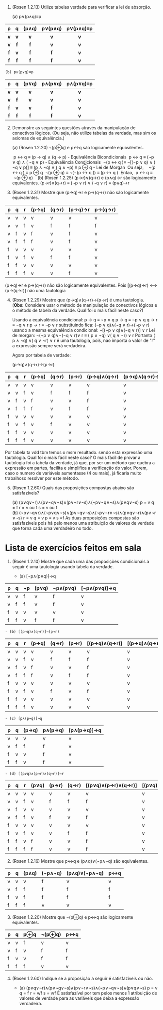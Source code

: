 1. (Rosen 1.2.13) Utilize tabelas verdade para verificar a lei de absorção.
    
    (a) p∨(p∧q)≡p
    

|   p   |   q   | (p∧q) | p∨(p∧q) | p∨(p∧q)≡p |
| :---: | :---: | :---: | :-----: | :-------: |
| **v** | **v** | **v** |  **v**  |   **v**   |
| **v** | **f** | **f** |  **v**  |   **v**   |
| **f** | **v** | **f** |  **f**  |   **v**   |
| **f** | **f** | **f** |  **f**  |   **v**   |

	(b) p∧(p∨q)≡p
	 

|  p  |  q  | (p∨q) | p∧(p∨q) | p∧(p∨q)≡p<br> |
| :-: | :-: | :---: | :-----: | :-----------: |
|  **v**  |  **v**  |   **v**   |    **v**    |       **v**       |
|  **v**  |  **f**  |   **v**   |    **v**    |       **v**       |
|  **f**  |  **v**  |   **v**   |    **f**    |       **v**       |
|  **f**  |  **f**  |   **f**   |    **f**    |       **v**       |

    
2. Demonstre as seguintes questões através da manipulação de conectivos lógicos. (Ou seja, não utilize tabelas da verdade, mas sim os axiomas de equivalência.)
    
    (a) (Rosen 1.2.20) ¬(p⊕q) e p↔q são logicamente equivalentes.
	
	 p ↔ q ≡ (p → q) ∧ (q → p) - Equivalência Bicondicionais
	 p ↔ q ≡ (¬p ∨ q) ∧ ( ¬q ∨ p) - Equivalência Condicionais
	 ¬(p ↔ q )≡ ¬[(¬p ∨ q) ∧ ( ¬q ∨ p)] ≡ (p ∧ ¬q) ∨ ( q ∧ ¬p) ≡ p ⊕ q - Lei de Morgan
	 Ou seja,  
	 ¬(p ↔ q ) ≡ p ⊕ q
	 ¬(p ⊕ q) ≡ ¬(¬(p ↔ q )) ≡ (p ↔ q )
	 Entao,
	 p ↔ q ≡  ¬(p ⊕ q)
	  
    (b) (Rosen 1.2.25) (p→r)∨(q→r) e (p∧q)→r são logicamente equivalentes.
		(p→r)∨(q→r) ≡ (¬p ∨ r) ∨ (¬q ∨ r) ≡ (p∧q)→r
3. (Rosen 1.2.31) Mostre que (p→q)→r e p→(q→r) não são logicamente equivalentes.

| p   | q   | r   | (p→q) | (q→r) | (p→q)→r | p→(q→r) |
| --- | --- | --- | ----- | ----- | ------- | ------- |
| v   | v   | v   | v     | v     | v       | v       |
| v   | v   | f   | v     | f     | f       | f       |
| v   | f   | v   | f     | v     | f       | v       |
| v   | f   | f   | f     | v     | f       | v       |
| f   | v   | v   | v     | v     | v       | v       |
| f   | v   | f   | v     | f     | f       | v       |
| f   | f   | v   | v     | v     | v       | v       |
| f   | f   | f   | v     | v     | f       | v       |
(p→q)→r e p→(q→r) não são logicamente equivalentes. Pois [(p→q)→r) ⟺ (p→(q→r)] não uma tautologia

4. (Rosen 1.2.29) Mostre que (p→q)∧(q→r)→(p→r) é uma tautologia. (**Obs:** Considere usar o método de manipulação de conectivos lógicos e o método de tabela da verdade. Qual foi o mais fácil neste caso?)

	Usando a equivalência condicional: p → q ≡ ¬p ∨ q
	p → q ≡ ¬p ∨ q
	q → r ≡ ¬q ∨ r
	p → r ≡ ¬p ∨ r
	substituindo fica:
	(¬p ∨ q)∧(¬q ∨ r)→(¬p ∨ r)
	usando a mesma equivalência condicional:
	¬[(¬p ∨ q)∧(¬q ∨ r)] ∨ r
	Lei de morgan:
	¬(¬p ∨ q)∨¬(¬q ∨ r)∨ r ≡ ( p ∧ ¬q) ∨( q ∨ ¬r) ∨ r
	Portanto ( p ∧ ¬q) ∨( q ∨ ¬r) ∨ r é uma tautologia, pois, nao importa o valor de "r" a expressão sempre será verdadeira.

	Agora por tabela de verdade:
	
    (p→q)∧(q→r)→(p→r)

| p   | q   | r   | (p→q) | (q→r) | (p→r) | (p→q)∧(q→r) | (p→q)∧(q→r)→(p→r) |
| --- | --- | --- | ----- | ----- | ----- | ----------- | ----------------- |
| v   | v   | v   | v     | v     | v     | v           | v                 |
| v   | v   | f   | v     | f     | f     | f           | v                 |
| v   | f   | v   | f     | v     | v     | f           | v                 |
| v   | f   | f   | f     | v     | f     | f           | v                 |
| f   | v   | v   | v     | v     | v     | v           | v                 |
| f   | v   | f   | v     | f     | v     | v           | v                 |
| f   | f   | v   | v     | v     | v     | v           | v                 |
| f   | f   | f   | v     | v     | v     | v           | v                 |
Por tabela ta vdd tbm temos o msm resultado. sendo esta expressão uma tautologia.
Qual foi o mais fácil neste caso?
	O mais fácil de provar a tautologia foi a tabela da verdade, já que, por ser um método que quebra a expressão em partes, facilita e simplifica a verificação do valor. Porem, caso o numero de variáveis aumentasse (4 ou mais), já ficaria muito trabalhoso resolver por este método.

5. (Rosen 1.2.60) Quais das proposições compostas abaixo são satisfazíveis?
    
    (a) (p∨q∨¬r)∧(p∨¬q∨¬s)∧(p∨¬r∨¬s)∧(¬p∨¬q∨¬s)∧(p∨q∨¬s)
    p = v
	q = f
	r = v ou f
	s = v ou f
    (b) (¬p∨¬q∨r)∧(¬p∨q∨¬s)∧(p∨¬q∨¬s)∧(¬p∨¬r∨¬s)∧(p∨q∨¬r)∧(p∨¬r∨¬s)
    r = v
    q = v
    p = v
    s =f 
    As duas proposições compostas são satisfazíveis pois há pelo menos uma atribuição de valores de verdade que torna cada uma verdadeiro no todo.
# Lista de exercícios feitos em sala
1. (Rosen 1.2.10) Mostre que cada uma das proposições condicionais a seguir é uma tautologia usando tabela da verdade.
    
    - (a) [¬p∧(p∨q)]→q
	    

| p   | q   | ¬p  | (p∨q) | ¬p∧(p∨q) | [¬p∧(p∨q)]→q |
| --- | --- | --- | ----- | -------- | ------------ |
| v   | v   | f   | v     | f        | v            |
| v   | f   | f   | v     | f        | v            |
| f   | v   | v   | v     | v        | v            |
| f   | f   | v   | f     | f        | v            |

    - (b) [(p→q)∧(q→r)]→(p→r)
	    

| p   | q   | r   | (p→q) | (q→r) | (p→r) | [(p→q)∧(q→r)] | [(p→q)∧(q→r)]→(p→r) |
| --- | --- | --- | ----- | ----- | ----- | ------------- | ------------------- |
| v   | v   | v   | v     | v     | v     | v             | v                   |
| v   | v   | f   | v     | f     | f     | f             | v                   |
| v   | f   | v   | f     | v     | v     | f             | v                   |
| v   | f   | f   | f     | v     | f     | f             | v                   |
| f   | v   | v   | v     | v     | v     | v             | v                   |
| f   | v   | f   | v     | f     | v     | f             | v                   |
| f   | f   | v   | v     | v     | v     | v             | v                   |
| f   | f   | f   | v     | v     | v     | v             | v                   |

    - (c) [p∧(p→q)]→q
		

| p   | q   | (p→q) | p∧(p→q) | [p∧(p→q)]→q |
| --- | --- | ----- | ------- | ----------- |
| v   | v   | v     | v       | v           |
| v   | f   | f     | f       | v           |
| f   | v   | v     | f       | v           |
| f   | f   | v     | f       | v           |

    - (d) [(p∨q)∧(p→r)∧(q→r)]→r
    

| p   | q   | r   | (p∨q) | (p→r) | (q→r) | [(p∨q)∧(p→r)∧(q→r)] | [(p∨q)∧(p→r)∧(q→r)]→r<br> |
| --- | --- | --- | ----- | ----- | ----- | ------------------- | ------------------------- |
| v   | v   | v   | v     | v     | v     | v                   | v                         |
| v   | v   | f   | v     | f     | f     | f                   | v                         |
| v   | f   | v   | v     | v     | v     | v                   | v                         |
| v   | f   | f   | v     | f     | v     | f                   | v                         |
| f   | v   | v   | v     | v     | v     | v                   | v                         |
| f   | v   | f   | v     | v     | f     | f                   | v                         |
| f   | f   | v   | f     | v     | v     | f                   | v                         |
| f   | f   | f   | f     | v     | v     | f                   | v                         |


2. (Rosen 1.2.16) Mostre que p↔q e (p∧q)∨(¬p∧¬q) são equivalentes.
		
    
| p   | q   | (p∧q) | (¬p∧¬q) | (p∧q)∨(¬p∧¬q) | p↔q |
| --- | --- | ----- | ------- | ------------- | --- |
| v   | v   | v     | f       | v             | v   |
| v   | f   | f     | f       | f             | f   |
| f   | v   | f     | f       | f             | f   |
| f   | f   | f     | v       | v             | v   |
3. (Rosen 1.2.20) Mostre que ¬(p⊕q) e p↔q são logicamente equivalentes.
    

| p   | q   | p⊕q | ¬(p⊕q) | p↔q |
| --- | --- | --- | ------ | --- |
| v   | v   | f   | v      | v   |
| v   | f   | v   | f      | f   |
| f   | v   | v   | f      | f   |
| f   | f   | f   | v      | v   |
4. (Rosen 1.2.60) Indique se a proposição a seguir é satisfazíveis ou não.
    
    - (a) (p∨q∨¬r)∧(p∨¬q∨¬s)∧(p∨¬r∨¬s)∧(¬p∨¬q∨¬s)∧(p∨q∨¬s)
		p = v
		q = f
		r = v/f
		s = v/f
	É satisfazível por tem pelos menos 1 atribuição de valores de verdade para as variáveis que deixa a expressão verdadeira.
